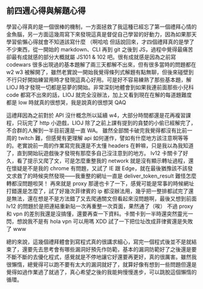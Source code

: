 ## 前四週心得與解題心得
學習心得真的是一個很棒的機制，一方面拯救了我這種已經忘了第一個禮拜心情的金魚腦，另一方面這幾周寫下來發現這真是督促自己學習的好動力，因為如果那天學習偷懶心得就會不知道該寫什麼 （啊哈哈
但話說回來，才四個禮拜真的是學了不少東西，從一開始的 markdown、CLI 再到 git 之後到 JS，過程中覺得最痛苦卻最有成就感的部分大概就屬 JS101 & 102 吧。很有成就感是因為之前寫 codewars 很多出現過的基本題解了兩三天都解不出來，但有很多當時的問題都在 w2 w3 被解開了，雖然老實說一開始我覺得條列式解題有點無聊，但後來碰壁到不行只好開始練習用時才發現這真心好用。可是好不容易練熟了那些基本題，解 LIOJ 時才發現一切都是惡夢的開始。非常深刻地體會到如果我連前面那些小兒科 code 都寫不出來的話，LIOJ 就完全沒辦法，加上又看到現在在解的每道題難度都是 low 時就真的很想哭，我是說真的很想哭 QAQ

這禮拜因為之前對於 API 沒什概念所以延續 w4，大部分時間都還是花再複習課程，只玩完了 http 小遊戲，LIOJ 除了之前上課有提到的貪婪的小偷已經解完了，不合群的人解到一半目前還是一直 WA。
雖然全部關卡破完我覺得都沒有比前一周的 twitch 難，但感覺有更理解 api 如何運作，譬如有什麼地方該注意啊等等的。老實說前一周的作業寫完我還是不太懂 headers 在幹嘛，只是我以為我知道了，直到開始玩遊戲後才發現有那麼多自己沒注意到的地方。
lv12 卡關卡了好久，看了提示又爬了文，可是怎麼重整我的 network 就是沒有顯示轉址過程，還在懷疑是不是我的 chrome 有問題，又試了 IE 跟 Edge，就在最後猶豫該不該發文求救了的時候突然發現——我重整的網址一直是 deliver_token_result 難怪怎麼轉都沒問題啦哭！
再來就是 proxy 那邊也卡了一下，感覺可能是常事的時候網址打錯還是怎麼了，試了好幾次菲律賓的 ip 都沒辦法用，幾乎把一整排都試完了還是無法，還在想是不是方法錯了又去爬通關文但看起來沒問題啊，最後又想到前面 lv12 的問題於是把連結重新貼一次再重整一次頁面，果然通了（唉）
不過 proxy 和 vpn 的差別我還是沒搞懂，還要再查一下資料。卡關卡到一半時還突然靈光一閃，想說我不是有 hola vpn 可以用嗎 XDD 試了一下把位址改成菲律賓還是失敗了 www

總的來說，這幾個禮拜體會到寫程式真的很講求細心，寫完一個程式後並不是就結束了，還要先去思考會有哪些漏洞好預先作防範，基本的漏洞防範好了之後還是要不斷不斷的去優化程式，感覺就是不停地讓它好還要再更好，真的很厲害。雖然我很懶惰，總覺得可以跑不要有太大的漏洞就好了，就算好像有想到一些問題但還是覺得如過作業過了就過了，真心希望之後的我能夠慢慢進步，可以跳脫這個懶惰的循環。


